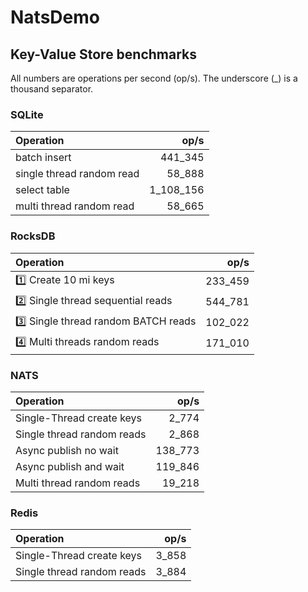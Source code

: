 # NatsDemo

## Key-Value Store benchmarks

All numbers are operations per second (op/s).
The underscore (_) is a thousand separator.

### SQLite
| Operation                 |      op/s |
|:--------------------------|----------:|
| batch insert              |   441_345 |
| single thread random read |    58_888 |
| select table              | 1_108_156 |
| multi thread random read  |    58_665 |

### RocksDB
| Operation                            |    op/s |
|:-------------------------------------|--------:|
| 1️⃣ Create 10 mi keys                | 233_459 |
| 2️⃣ Single thread sequential reads   | 544_781 |
| 3️⃣ Single thread random BATCH reads | 102_022 |
| 4️⃣ Multi threads random reads | 171_010 |

### NATS
| Operation                  |    op/s |
|:---------------------------|--------:|
| Single-Thread create keys  |   2_774 |
| Single thread random reads |   2_868 |
| Async publish no wait      | 138_773 |
| Async publish and wait     | 119_846 |
| Multi thread random reads  |  19_218 |

### Redis
| Operation                  |  op/s |
|:---------------------------|------:|
| Single-Thread create keys  | 3_858 |
| Single thread random reads | 3_884 |